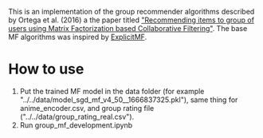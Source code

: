 This is an implementation of the group recommender algorithms described by Ortega et al. (2016) a the paper titled ["Recommending items to group of users using Matrix Factorization based Collaborative Filtering"](https://www.sciencedirect.com/science/article/pii/S0020025516300196). The base MF algorithms was inspired by [ExplicitMF](https://www.ethanrosenthal.com/2016/01/09/explicit-matrix-factorization-sgd-als/).

# How to use

1. Put the trained MF model in the data folder (for example "../../data/model_sgd_mf_v4_50__1666837325.pkl"), same thing for anime_encoder.csv, and group rating file ("../../data/group_rating_real.csv"). 
2. Run group_mf_development.ipynb

